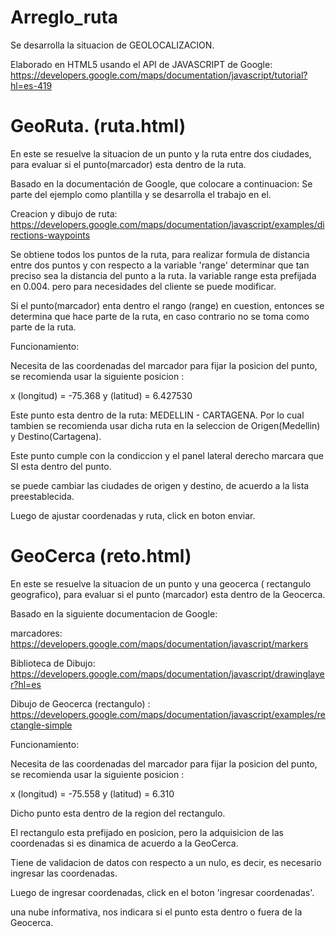 # Arreglo_ruta

Se desarrolla la situacion de GEOLOCALIZACION. 

Elaborado en HTML5 usando el API de JAVASCRIPT de Google: https://developers.google.com/maps/documentation/javascript/tutorial?hl=es-419

# GeoRuta. (ruta.html)

En este se resuelve la situacion de un punto y la ruta entre dos ciudades, para evaluar si el punto(marcador) esta dentro de la ruta.

Basado en la documentación de Google, que colocare a continuacion:
Se parte del ejemplo como plantilla y se desarrolla el trabajo en el.

Creacion y dibujo de ruta: https://developers.google.com/maps/documentation/javascript/examples/directions-waypoints

Se obtiene todos los puntos de la ruta, para realizar formula de distancia entre dos puntos y con respecto a la variable 'range' determinar
que tan preciso sea la distancia del punto a la ruta. la variable range esta prefijada en 0.004. pero para necesidades del cliente se puede
modificar.

Si el punto(marcador) enta dentro el rango (range) en cuestion, entonces se determina que hace parte de la ruta, en caso contrario no se
toma como parte de la ruta.

Funcionamiento:

Necesita de las coordenadas del marcador para fijar la posicion del punto, se recomienda usar la siguiente posicion :

x (longitud) = -75.368
y (latitud) = 6.427530

Este punto esta dentro de la ruta: MEDELLIN - CARTAGENA. Por lo cual tambien se recomienda usar dicha ruta en la seleccion de
Origen(Medellin) y Destino(Cartagena).

Este punto cumple con la condiccion y el panel lateral derecho marcara que SI esta dentro del punto.

se puede cambiar las ciudades de origen y destino, de acuerdo a la lista preestablecida.

Luego de ajustar coordenadas y ruta, click en boton enviar.

# GeoCerca (reto.html)

En este se resuelve la situacion de un punto y una geocerca ( rectangulo geografico), para evaluar si el punto (marcador) esta dentro de
la Geocerca.

Basado en la siguiente documentacion de Google:

marcadores: https://developers.google.com/maps/documentation/javascript/markers

Biblioteca de Dibujo: https://developers.google.com/maps/documentation/javascript/drawinglayer?hl=es

Dibujo de Geocerca (rectangulo) : https://developers.google.com/maps/documentation/javascript/examples/rectangle-simple

Funcionamiento:

Necesita de las coordenadas del marcador para fijar la posicion del punto, se recomienda usar la siguiente posicion :

x (longitud) = -75.558
y (latitud) = 6.310

Dicho punto esta dentro de la region del rectangulo.

El rectangulo esta prefijado en posicion, pero la adquisicion de las coordenadas si es dinamica de acuerdo a la GeoCerca.

Tiene de validacion de datos con respecto a un nulo, es decir, es necesario ingresar las coordenadas.

Luego de ingresar coordenadas, click en el boton 'ingresar coordenadas'.

una nube informativa, nos indicara si el punto esta dentro o fuera de la Geocerca.



